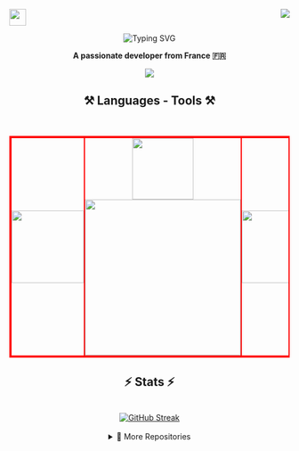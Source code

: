 <a href="https://github.com/prestigetonio"><img src="https://user-images.githubusercontent.com/74038190/214644152-52f47eb3-5e31-4f47-8758-05c9468d5596.gif" width="30px"></a><a href="https://github.com/prestigetonio"><img align="right" width ="%" src="https://komarev.com/ghpvc/?username=prestigetonio&style=for-the-badge&color=blue"></a>

<p align="center">
<img src="https://readme-typing-svg.demolab.com?font=impact&weight=700&size=55&duration=4000&pause=1000&color=D73C3C&background=FFFFFF00&center=true&vCenter=true&width=435&lines=𝑯𝒆𝒍𝒍𝒐+𝑰'𝒎+𝑻𝒐𝒏𝒚" alt="Typing SVG" />
</p>
<p align="center"><strong>A passionate developer from France 🇫🇷</strong></p>
<div align="center">
<a href="https://linkedin.com/in/tony-fournales" target="_blank">
    <img src="https://img.shields.io/badge/LinkedIn-0077B5?style=for-the-badge&logo=linkedin&logoColor=white" target="_blank" />
</a>
</div>


<H2 align="center">⚒️ Languages - Tools ⚒️</H2>

<div align="center">
    <br>
  <table style="border: 2px solid red; border-collapse: collapse; border-spacing: 0;">
    <tr>
      <td style="border: 2px solid red; padding: 0;">
        <!--<img src="https://i.giphy.com/media/v1.Y2lkPTc5MGI3NjExdTJkM2tzcDBoZHdrM3hlYjhhbXgxMmhsaTNsNW9lc2doazY5dnR6bSZlcD12MV9pbnRlcm5hbF9naWZfYnlfaWQmY3Q9cw/ODsmtPmw8lLS1YvxK7/giphy.gif" width="120px" />-->
        <img src="https://media.giphy.com/media/wgBCfaPpVNprG9g87x/giphy.gif?cid=ecf05e475dbb7wniljtcxgdbd2b4kmxz934b2b2r3ew8lyek&ep=v1_stickers_search&rid=giphy.gif&ct=s" width="130px" />
      </td>
      <td style="border: 2px solid red; padding: 0;" align="center">
        <div>
          <img src="https://skillicons.dev/icons?i=vscode,github" width="110px" /><br>
          <img src="https://skillicons.dev/icons?i=c,python,html,css,php,haskell,mysql" width="280px" />
        </div>
      </td>
      <td style="border: 2px solid red; padding: 0;">
        <!--<img src="https://i.giphy.com/media/v1.Y2lkPTc5MGI3NjExdTJkM2tzcDBoZHdrM3hlYjhhbXgxMmhsaTNsNW9lc2doazY5dnR6bSZlcD12MV9pbnRlcm5hbF9naWZfYnlfaWQmY3Q9cw/ODsmtPmw8lLS1YvxK7/giphy.gif" width="120px" />-->
        <img src="https://media.giphy.com/media/wgBCfaPpVNprG9g87x/giphy.gif?cid=ecf05e475dbb7wniljtcxgdbd2b4kmxz934b2b2r3ew8lyek&ep=v1_stickers_search&rid=giphy.gif&ct=s" width="130px" />
      </td>
    </tr>
  </table>
</div>



<h2 align="center">⚡ Stats ⚡</h2>
<div align="center">
<br>
<a href="https://git.io/streak-stats"><img src="https://streak-stats.demolab.com?user=prestigetonio&theme=blood-dark&border_radius=5&border=EB5454&fire=EBD822" alt="GitHub Streak" /></a>
</div>
<br>
<details close align="center">
  <summary>📁 More Repositories</summary><br>
    
  [![EPITECH_My_RPG Card](https://github-readme-stats.vercel.app/api/pin?username=prestigetonio&repo=EPITECH_My_RPG&theme=gotham)](https://github.com/prestigetonio/EPITECH_My_RPG)
  
</details>



